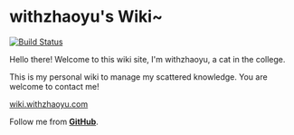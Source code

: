 # withzhaoyu's Wiki~

[![Build Status](https://api.travis-ci.org/withzhaoyu/Wiki-site.png?branch=writing)](https://travis-ci.org/withzhaoyu/Wiki-site)

Hello there! Welcome to this wiki site, I'm withzhaoyu, a cat in the college.

This is my personal wiki to manage my scattered knowledge. You are welcome to contact me!

[wiki.withzhaoyu.com](http://blog.withzhaoyu.com)

Follow me from [**GitHub**](https://github.com/withzhaoyu).